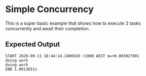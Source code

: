 # Simple Concurrency

This is a super basic example that shows how to execute 2 tasks concurrently
and await their completion.

## Expected Output

```
START 2020-09-11 18:44:14.2406928 +1000 AEST m=+0.003027901
doing work
doing work
END 1.0013651s
```
